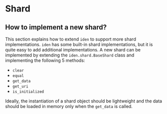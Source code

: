 # Shard

## How to implement a new shard?

This section explains how to extend `iden` to support more shard implementations.
`iden` has some built-in shard implementations, but it is quite easy to add additional
implementations.
A new shard can be implemented by extending the `iden.shard.BaseShard` class and implementing the
following 5 methods:

- `clear`
- `equal`
- `get_data`
- `get_uri`
- `is_initialized`

Ideally, the instantiation of a shard object should be lightweight and the data should be loaded in
memory only when the `get_data` is called.

